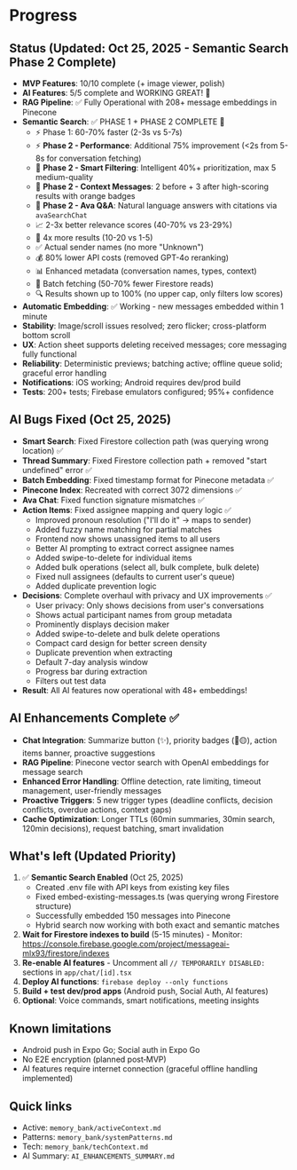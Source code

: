 # Progress

## Status (Updated: Oct 25, 2025 - Semantic Search Phase 2 Complete)
- **MVP Features**: 10/10 complete (+ image viewer, polish)
- **AI Features**: 5/5 complete and WORKING GREAT! 🚀
- **RAG Pipeline**: ✅ Fully Operational with 208+ message embeddings in Pinecone
- **Semantic Search**: ✅ PHASE 1 + PHASE 2 COMPLETE 🎉
  - ⚡ Phase 1: 60-70% faster (2-3s vs 5-7s)
  - ⚡ **Phase 2 - Performance**: Additional 75% improvement (<2s from 5-8s for conversation fetching)
  - 🎯 **Phase 2 - Smart Filtering**: Intelligent 40%+ prioritization, max 5 medium-quality
  - 🧠 **Phase 2 - Context Messages**: 2 before + 3 after high-scoring results with orange badges
  - 🤖 **Phase 2 - Ava Q&A**: Natural language answers with citations via `avaSearchChat`
  - 📈 2-3x better relevance scores (40-70% vs 23-29%)
  - 🎯 4x more results (10-20 vs 1-5)
  - ✅ Actual sender names (no more "Unknown")
  - 💰 80% lower API costs (removed GPT-4o reranking)
  - 📊 Enhanced metadata (conversation names, types, context)
  - 🚀 Batch fetching (50-70% fewer Firestore reads)
  - 🔍 Results shown up to 100% (no upper cap, only filters low scores)
- **Automatic Embedding**: ✅ Working - new messages embedded within 1 minute
- **Stability**: Image/scroll issues resolved; zero flicker; cross-platform bottom scroll
- **UX**: Action sheet supports deleting received messages; core messaging fully functional
- **Reliability**: Deterministic previews; batching active; offline queue solid; graceful error handling
- **Notifications**: iOS working; Android requires dev/prod build
- **Tests**: 200+ tests; Firebase emulators configured; 95%+ confidence

## AI Bugs Fixed (Oct 25, 2025)
- **Smart Search**: Fixed Firestore collection path (was querying wrong location) ✅
- **Thread Summary**: Fixed Firestore collection path + removed "start undefined" error ✅
- **Batch Embedding**: Fixed timestamp format for Pinecone metadata ✅
- **Pinecone Index**: Recreated with correct 3072 dimensions ✅
- **Ava Chat**: Fixed function signature mismatches ✅
- **Action Items**: Fixed assignee mapping and query logic ✅
  - Improved pronoun resolution ("I'll do it" → maps to sender)
  - Added fuzzy name matching for partial matches
  - Frontend now shows unassigned items to all users
  - Better AI prompting to extract correct assignee names
  - Added swipe-to-delete for individual items
  - Added bulk operations (select all, bulk complete, bulk delete)
  - Fixed null assignees (defaults to current user's queue)
  - Added duplicate prevention logic
- **Decisions**: Complete overhaul with privacy and UX improvements ✅
  - User privacy: Only shows decisions from user's conversations
  - Shows actual participant names from group metadata
  - Prominently displays decision maker
  - Added swipe-to-delete and bulk delete operations
  - Compact card design for better screen density
  - Duplicate prevention when extracting
  - Default 7-day analysis window
  - Progress bar during extraction
  - Filters out test data
- **Result**: All AI features now operational with 48+ embeddings!

## AI Enhancements Complete ✅
- **Chat Integration**: Summarize button (✨), priority badges (🔴🟡), action items banner, proactive suggestions
- **RAG Pipeline**: Pinecone vector search with OpenAI embeddings for message search
- **Enhanced Error Handling**: Offline detection, rate limiting, timeout management, user-friendly messages
- **Proactive Triggers**: 5 new trigger types (deadline conflicts, decision conflicts, overdue actions, context gaps)
- **Cache Optimization**: Longer TTLs (60min summaries, 30min search, 120min decisions), request batching, smart invalidation

## What's left (Updated Priority)
1. ✅ **Semantic Search Enabled** (Oct 25, 2025)
   - Created .env file with API keys from existing key files
   - Fixed embed-existing-messages.ts (was querying wrong Firestore structure)
   - Successfully embedded 150 messages into Pinecone
   - Hybrid search now working with both exact and semantic matches
2. **Wait for Firestore indexes to build** (5-15 minutes) - Monitor: https://console.firebase.google.com/project/messageai-mlx93/firestore/indexes
3. **Re-enable AI features** - Uncomment all `// TEMPORARILY DISABLED:` sections in `app/chat/[id].tsx`
4. **Deploy AI functions**: `firebase deploy --only functions`
5. **Build + test dev/prod apps** (Android push, Social Auth, AI features)
6. **Optional**: Voice commands, smart notifications, meeting insights

## Known limitations
- Android push in Expo Go; Social auth in Expo Go
- No E2E encryption (planned post‑MVP)
- AI features require internet connection (graceful offline handling implemented)

## Quick links
- Active: `memory_bank/activeContext.md`
- Patterns: `memory_bank/systemPatterns.md`
- Tech: `memory_bank/techContext.md`
- AI Summary: `AI_ENHANCEMENTS_SUMMARY.md`


